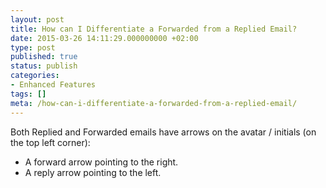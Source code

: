 ```yaml
---
layout: post
title: How can I Differentiate a Forwarded from a Replied Email?
date: 2015-03-26 14:11:29.000000000 +02:00
type: post
published: true
status: publish
categories:
- Enhanced Features
tags: []
meta: /how-can-i-differentiate-a-forwarded-from-a-replied-email/
---
```


Both Replied and Forwarded emails have arrows on the avatar / initials (on the top left corner):

* A forward arrow pointing to the right.
* A reply arrow pointing to the left.

